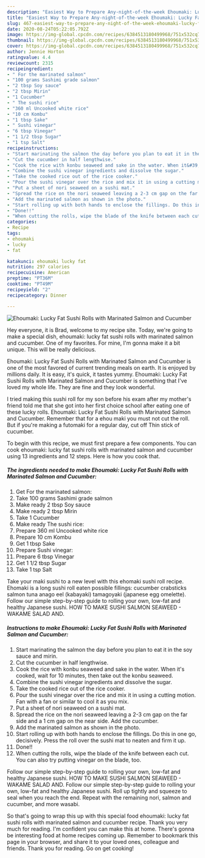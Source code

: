 ```yaml
---
description: "Easiest Way to Prepare Any-night-of-the-week Ehoumaki: Lucky Fat Sushi Rolls with Marinated Salmon and Cucumber"
title: "Easiest Way to Prepare Any-night-of-the-week Ehoumaki: Lucky Fat Sushi Rolls with Marinated Salmon and Cucumber"
slug: 467-easiest-way-to-prepare-any-night-of-the-week-ehoumaki-lucky-fat-sushi-rolls-with-marinated-salmon-and-cucumber
date: 2020-08-24T05:22:05.792Z
image: https://img-global.cpcdn.com/recipes/6384513180499968/751x532cq70/ehoumaki-lucky-fat-sushi-rolls-with-marinated-salmon-and-cucumber-recipe-main-photo.jpg
thumbnail: https://img-global.cpcdn.com/recipes/6384513180499968/751x532cq70/ehoumaki-lucky-fat-sushi-rolls-with-marinated-salmon-and-cucumber-recipe-main-photo.jpg
cover: https://img-global.cpcdn.com/recipes/6384513180499968/751x532cq70/ehoumaki-lucky-fat-sushi-rolls-with-marinated-salmon-and-cucumber-recipe-main-photo.jpg
author: Jennie Horton
ratingvalue: 4.4
reviewcount: 2315
recipeingredient:
- " For the marinated salmon"
- "100 grams Sashimi grade salmon"
- "2 tbsp Soy sauce"
- "2 tbsp Mirin"
- "1 Cucumber"
- " The sushi rice"
- "360 ml Uncooked white rice"
- "10 cm Kombu"
- "1 tbsp Sake"
- " Sushi vinegar"
- "6 tbsp Vinegar"
- "1 1/2 tbsp Sugar"
- "1 tsp Salt"
recipeinstructions:
- "Start marinating the salmon the day before you plan to eat it in the soy sauce and mirin."
- "Cut the cucumber in half lengthwise."
- "Cook the rice with konbu seaweed and sake in the water. When it&#39;s cooked, wait for 10 minutes, then take out the konbu seaweed."
- "Combine the sushi vinegar ingredients and dissolve the sugar."
- "Take the cooked rice out of the rice cooker."
- "Pour the sushi vinegar over the rice and mix it in using a cutting motion. Fan with a fan or similar to cool it as you mix."
- "Put a sheet of nori seaweed on a sushi mat."
- "Spread the rice on the nori seaweed leaving a 2-3 cm gap on the far side and a 1 cm gap on the near side. Add the cucumber."
- "Add the marinated salmon as shown in the photo."
- "Start rolling up with both hands to enclose the fillings. Do this in one go, decisively. Press the roll over the sushi mat to neaten and firm it up."
- "Done!!"
- "When cutting the rolls, wipe the blade of the knife between each cut. You can also try putting vinegar on the blade, too."
categories:
- Recipe
tags:
- ehoumaki
- lucky
- fat

katakunci: ehoumaki lucky fat 
nutrition: 297 calories
recipecuisine: American
preptime: "PT36M"
cooktime: "PT49M"
recipeyield: "2"
recipecategory: Dinner

---
```



![Ehoumaki: Lucky Fat Sushi Rolls with Marinated Salmon and Cucumber](https://img-global.cpcdn.com/recipes/6384513180499968/751x532cq70/ehoumaki-lucky-fat-sushi-rolls-with-marinated-salmon-and-cucumber-recipe-main-photo.jpg)

Hey everyone, it is Brad, welcome to my recipe site. Today, we're going to make a special dish, ehoumaki: lucky fat sushi rolls with marinated salmon and cucumber. One of my favorites. For mine, I'm gonna make it a bit unique. This will be really delicious.

Ehoumaki: Lucky Fat Sushi Rolls with Marinated Salmon and Cucumber is one of the most favored of current trending meals on earth. It is enjoyed by millions daily. It is easy, it's quick, it tastes yummy. Ehoumaki: Lucky Fat Sushi Rolls with Marinated Salmon and Cucumber is something that I've loved my whole life. They are fine and they look wonderful.

I tried making this sushi roll for my son before his exam after my mother&#39;s friend told me that she got into her first choice school after eating one of these lucky rolls. Ehoumaki: Lucky Fat Sushi Rolls with Marinated Salmon and Cucumber. Remember that for a ehou maki you must not cut the roll. But if you&#39;re making a futomaki for a regular day, cut off Thin stick of cucumber.


To begin with this recipe, we must first prepare a few components. You can cook ehoumaki: lucky fat sushi rolls with marinated salmon and cucumber using 13 ingredients and 12 steps. Here is how you cook that.

<!--inarticleads1-->

##### The ingredients needed to make Ehoumaki: Lucky Fat Sushi Rolls with Marinated Salmon and Cucumber:

1. Get  For the marinated salmon:
1. Take 100 grams Sashimi grade salmon
1. Make ready 2 tbsp Soy sauce
1. Make ready 2 tbsp Mirin
1. Take 1 Cucumber
1. Make ready  The sushi rice:
1. Prepare 360 ml Uncooked white rice
1. Prepare 10 cm Kombu
1. Get 1 tbsp Sake
1. Prepare  Sushi vinegar:
1. Prepare 6 tbsp Vinegar
1. Get 1 1/2 tbsp Sugar
1. Take 1 tsp Salt


Take your maki sushi to a new level with this ehomaki sushi roll recipe. Ehomaki is a long sushi roll eaten possible fillings: cucumber crabsticks salmon tuna anago eel (kabayaki) tamagoyaki (japanese egg omelette). Follow our simple step-by-step guide to rolling your own, low-fat and healthy Japanese sushi. HOW TO MAKE SUSHI SALMON SEAWEED - WAKAME SALAD AND. 

<!--inarticleads2-->

##### Instructions to make Ehoumaki: Lucky Fat Sushi Rolls with Marinated Salmon and Cucumber:

1. Start marinating the salmon the day before you plan to eat it in the soy sauce and mirin.
1. Cut the cucumber in half lengthwise.
1. Cook the rice with konbu seaweed and sake in the water. When it&#39;s cooked, wait for 10 minutes, then take out the konbu seaweed.
1. Combine the sushi vinegar ingredients and dissolve the sugar.
1. Take the cooked rice out of the rice cooker.
1. Pour the sushi vinegar over the rice and mix it in using a cutting motion. Fan with a fan or similar to cool it as you mix.
1. Put a sheet of nori seaweed on a sushi mat.
1. Spread the rice on the nori seaweed leaving a 2-3 cm gap on the far side and a 1 cm gap on the near side. Add the cucumber.
1. Add the marinated salmon as shown in the photo.
1. Start rolling up with both hands to enclose the fillings. Do this in one go, decisively. Press the roll over the sushi mat to neaten and firm it up.
1. Done!!
1. When cutting the rolls, wipe the blade of the knife between each cut. You can also try putting vinegar on the blade, too.


Follow our simple step-by-step guide to rolling your own, low-fat and healthy Japanese sushi. HOW TO MAKE SUSHI SALMON SEAWEED - WAKAME SALAD AND. Follow our simple step-by-step guide to rolling your own, low-fat and healthy Japanese sushi. Roll up tightly and squeeze to seal when you reach the end. Repeat with the remaining nori, salmon and cucumber, and more wasabi. 

So that's going to wrap this up with this special food ehoumaki: lucky fat sushi rolls with marinated salmon and cucumber recipe. Thank you very much for reading. I'm confident you can make this at home. There's gonna be interesting food at home recipes coming up. Remember to bookmark this page in your browser, and share it to your loved ones, colleague and friends. Thank you for reading. Go on get cooking!
